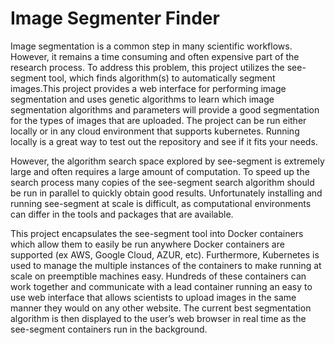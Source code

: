 # Image Segmenter Finder
Image segmentation is a common step in many scientific workflows. However, it remains a time consuming and often expensive part of the research process.
To address this problem, this project utilizes the see-segment tool, which finds algorithm(s) to automatically segment images.This project provides a web interface for performing image segmentation and uses genetic algorithms to learn which image segmentation algorithms and parameters will provide a good segmentation for the types of images that are uploaded. The project can be run either locally or in any cloud environment that supports kubernetes. Running locally is a great way to test out the repository and see if it fits your needs.

However, the algorithm search space explored by see-segment is extremely large and often requires a large amount of computation. To speed up the search process many copies of the see-segment search algorithm should be run in parallel to quickly obtain good results. Unfortunately installing and running see-segment at scale is difficult, as computational environments can differ in the tools and packages that are available. 

This project encapsulates the see-segment tool into Docker containers which allow them to easily be run anywhere Docker containers are supported (ex AWS, Google Cloud, AZUR, etc). Furthermore, Kubernetes is used to manage the multiple instances of the containers to make running at scale on preemptible machines easy. Hundreds of these containers can work together and communicate with a lead container running an easy to use web interface that allows scientists to upload images in the same manner they would on any other website. The current best segmentation algorithm is then displayed to the user’s web browser in real time as the see-segment containers run in the background.


